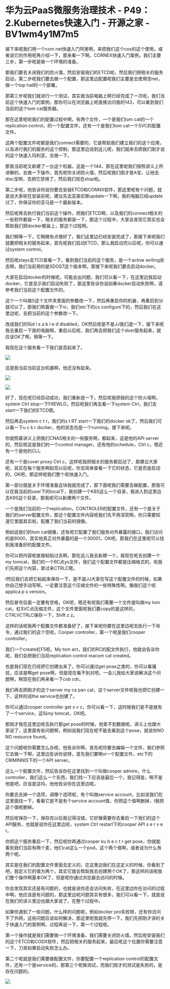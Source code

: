 # 华为云PaaS微服务治理技术 - P49：2.Kubernetes快速入门 - 开源之家 - BV1wm4y1M7m5

接下来呢我们用一个com net快速入门阿里啊，来把我们这个cos的这个使用，或者说它的作用呢再介绍一下，那来看一下啊，CORNEX快速入门案例，我们主要三步，第一步呢是做一个环境的准备。

那我们要去关闭我们的防火墙，然后安装我们的ETCD呃，然后我们把相关的服务启动，第二步呢我们要去做一个配置，那这里边配置呢我们主要是去使用空net，做一个top hat的一个部署。

那第三步呢我们就进行一个测试，其实我当前电脑上啊已经完成了一次呃，我们当前这个快速入门的案例，那你可以在浏览器上呢直接访问我的143，可以看到我们当前的这个tom cat服务器。

那在这里呢呃我们的配置过程中啊，有两个文件，一个是我们tom cat的一个replication control，的一个配置文件，还有一个是我们tom cat一个SVC的配置文件。

这两个配置文件呢都是我们connect需要的，它是帮助我们建立我们的这个应用，以及进行我们的服务的这个控制，那这里边说到这儿呢，我们就来去把我们刚才说的这个快速入玛利亚，去做一下。

那我当前呢又新建了一台这个机器，这是一个144，那在这里呢我们按照讲义上所讲解的，去做一下操作，首先呢你关闭防火墙，然后呢我们刚才是A宝，让他去disc宝啊，去把它禁用了，然后我们现在stop呃。

第二步呢，他告诉你说你要去安装ETCD和CONNX软件，那这里呢有个问题，就是说大家呢在安装前呢，建议先去亚美尼斯update一下啊，我的电脑已经update过了，你保证你的亚马是一个最新版本。

然后呢再去执行我们当前这个操作，把我们ETCD啊，以及我们的connect相关的一些软件都装一下，相关的服务都装一下，那这个过程中，大家会发现它其实也会帮助我们把docker都装上，那这个过程啊。

我们稍等一下，它稍微有点慢好了，我们这里边已经安装完成了，那接下来呢我们就要把相关的服务起来，首先呢我们启动ETCD，那么我启动完以后呢，你可以通过system control。

然后呢stays去TCD查看一下，看到我们当前的这个服务，是一个active writing状态啊，我们当前用的是SDOS7这个版本啊，那接下来呢我们要去启动docker。

大家在启动docker的时候呢，可能会出问题，我们可以看一下，在这里边我启动docker，它是显示我们启动失败了，那这里告诉你说如果docker启动失败啊，请参考我们当前这个配置文件的。

这个一个叫做S这个文件夹里面的参数改一下，然后再重启你的机器，再重启到分就可以了，那我们照着做一下vi，我们etc下的cs configure下的，然后我们在这里边呢，去把当前的这个参数改一下。

改成我们的叫d i s a b l e d disabled，OK然后呢是不是JJ我们退一下，接下来呢我去重启一下我的电脑啊，重启以后呢，我们再去把我们这个doer服务起来，就应该OK了啊，稍等一下。

我现在这个服务看一下我们是否起来了。

![](img/8c15f4cf9129b9a6abc0cbef578f1f2b_1.png)

这是我当前当前这台机器啊，他还没有起来。

![](img/8c15f4cf9129b9a6abc0cbef578f1f2b_3.png)

![](img/8c15f4cf9129b9a6abc0cbef578f1f2b_4.png)

好了，现在呢已经启动成功，我们重新连一下，然后呢我把我的这个防火墙啊，system Ctrl stop一下FREWLD，然后呢我们再去看一下system Ctrl，我们去start一下我们的ETCD嗯。

然后再去system c t r，我们的s t RT start一下我们的docker ok了，然后我们可以看一下u c k r docker，他的状态也是一个running，接下来呢。

你就照着讲义上把我们CNAS相关的一些服务啊，都起来，这是他的API server的，然后呢这是我们的一个control manager，还有他的schedule，Ctrl c，嗯还有一个是他的CLI。

还有一个是cover proxy Ctrl c，这样呢我把相关的服务都启动了，那建议大家呢，其实在每个服务啊起完以后呢，你去简单查看一下它的状态，它是否是启动的，OK吧，那这样呢我们整个呃快速入门。

第一部分就是关于环境准备这块我就完成了，那下面呢我们需要去做配置，那我可以在我当前的user下的local下，我创建一个K8S这么一个目录，我进入到这里边去K8S这个目录，那我呢可以新建两个文件。

一个是我们当前的一个replication，CONTROLER的配置文件，还有一个是关于我们的server配置文件，那这个配置文件内容呢我们先不用深究啊，你只需要知道它里面其实呃，配置了我们当前的镜像。

例如说我们的tom cat镜像，还有呢它配置了我们服务对外暴露的接口，我们访问的是8000，其实他真正对外暴露的是一个30001，OK吧，那我们在这里呢可以找到我准备好的配置文件。

你可以把内容呢直接粘贴过去啊，那在这儿我去新建一个，我现在呢去创建一个my tomcat，我们的一个RC点yo文件，我们这个配置文件都是压缩格式的，呃我们先把这个内容，拿过来CTRLC嗯。

I然后我们去把它粘起来保存一下，是不是JJ大家在写这个配置文件的时候，如果你自己想手动写啊，一定要注意这个压缩文件的一些特殊性啊，像我们这个呃applica p s version。

然后冒号后面一定要有空格，OK吧，嗯还有呢我们需要一个文件是叫做my tom cat，杠SVC点压缩文件，这个文件里面呢我们要copy的是这样的，CTRLVCTRLC保存一下，Shift z z。

这样的话呢我两个配置文件都准备好了，接下来呢你要在这里边呢去执行一下命令，通过我们的这个空呃，Cooper controller，第一个呢是我们cooper controller。

我们一个create杠F5呃，My tom act，我们的RC的配文件执行，他就会告诉你呢，我们会把我们当前replication control macom cat created。

也是我们现在已经把它创建出来了，你可以通过get pose之类的，你可以看骚扰，应该是啊get pose啊，但是现在看不到对吧，一会儿我给大家说解决这个问题啊，啊现在我们再来看一下cob cdr。

我们再去把刚才的这个server my ca pan cat，这个server文件呢我也把它创建一下，这样的话the service也创建了。

你可以通过cooper controller get s v c，你可以看一下，这时候我们是不是就有了一个service，这叫my tomcat，OK吧。

那刚才我在这里边呢去执行那get pose的时候，他拿不到数据呢，讲义上也跟大家说了，这里面有些问题啊，例如说我们现在呢不能去看到这个pose，就说你NO NO resource found。

这个问题呢你需要怎么办呢，他告诉你啊，首先呢你要去编辑一个文件，我们参照它去做一下啊，这里边告诉你说呀，首先我们要啊vi一个配置文件，etc下的CRIMINNIS下的一个API server。

这么一个配置文件，然后告诉你在这里找到一个叫做cooper admire，什么controller，我们这么一个东西，我们找一下应该是最后一个，我记得是，啊不是他是吧，应该是这吗，他他告诉你在这里边呢。

你要去去掉一个选项，调哪个选项呢，有个叫做service account，比如说我们在这里面找一下，看看它是不是有个service account值，你把这个值啊删掉，I我把这个值呢删掉。

然后呢保存一下，保存完以后我记得没错，它好像需要你去重启一下我们的这个API服务，也就是说你在这里边呃，system Ctrl restart下的cooper API s e r v e r。

你把这个服务重启一下，然后呢你再通过cooper ku b e c t r get pose，你就能看到我们当前有两个麦，他们cat这么一个pod，这个两个值啊，或者说为什么有两个呢。

其实是在我们的配置文件里面去定义的，在这里边我们在这定义的时候，你看到了吧，我定义它的值为两个，其实它就会帮助我去创建两个OK了，那这样的话呢我们整个操作啊基本OK了，但是呢你通过浏览器去访问的时候。

你会发现其实还是有问题的，也就是说你还会访问失败，在这里边你在访问的过程中啊，他应该是有问题的，那这里边呢问题其实有很多，我们可以看一下，就是说在我们的讲义里边也跟大家说了，在整个过程中。

如果你遇到了一些问题，什么样的问题呢，例如docker pro失败呀，还有你访问不了外网，这些问题应该如何解决，那这里呢我就先停一下，我们先把刚才讲的关于快速入门的案例啊，过程再说一下，第一个过程呢。

第一个操作就是我们需要做一个环境准备，我们需要关闭防火墙，然后呢安装我们的这个ETCD和CODX软件，然后把相关的服务起来，最后呢这个位置你需要注意一下，刀哥如果启动失败怎么办。

第二个呢就是我们需要做配置文件，你要配置一个replication control的配置文件，还有一个是service的，那第三个呢做测试，而我们刚才的测试是失败的，是存在问题的。



![](img/8c15f4cf9129b9a6abc0cbef578f1f2b_6.png)